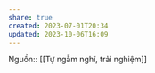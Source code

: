 ```yaml
---
share: true
created: 2023-07-01T20:34
updated: 2023-10-06T16:09
---
```

Nguồn:: [[Tự ngẫm nghĩ, trải nghiệm]]
